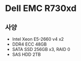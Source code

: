 # Dell EMC R730xd
## 사양
- Intel Xeon E5-2660 v4 x2
- DDR4 ECC 48GB
- SATA SSD 256GB x3, RAID 0
- SAS HDD 2TB
